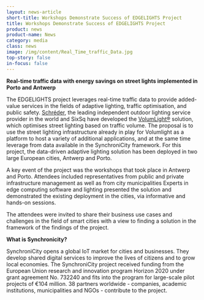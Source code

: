 ```yaml
---
layout: news-article
short-title: Workshops Demonstrate Success of EDGELIGHTS Project
title: Workshops Demonstrate Success of EDGELIGHTS Project 
product: news
product-name: News
category: media
class: news
image: /img/content/Real_Time_traffic_Data.jpg
top-story: false
in-focus: false
---
```


**Real-time traffic data with energy savings on street lights implemented in Porto and Antwerp**

The EDGELIGHTS project leverages real-time traffic data to provide added-value services in the fields of adaptive lighting, traffic optimisation, and public safety. [Schréder](https://www.schreder.com/), the leading independent outdoor lighting service provider in the world and SixSq have developed the [VolumLight®](https://media.sixsq.com/hubfs/Marketing%20Materials/Solutions%20Brief/NuvlaBox%20Smart%20Street%20Lighting%20Application%202018.pdf) solution, which optimises street lighting based on traffic volume. The proposal is to use the street lighting infrastructure already in play for Volumlight as a platform to host a variety of additional applications, and at the same time leverage from data available in the SynchroniCity framework. For this project, the data-driven adaptive lighting solution has been deployed in two large European cities, Antwerp and Porto.

A key event of the project was the workshops that took place in Antwerp and Porto. Attendees included representatives from public and private infrastructure management as well as from city municipalities Experts in edge computing software and lighting presented the solution and demonstrated the existing deployment in the cities, via informative and hands-on sessions.

The attendees were invited to share their business use cases and challenges in the field of smart cities with a view to finding a solution in the framework of the findings of the project.

**What is Synchronicity?**

SynchroniCity opens a global IoT market for cities and businesses. They develop shared digital services to improve the lives of citizens and to grow local economies. The SynchroniCity project received funding from the European Union research and innovation program Horizon 2020 under grant agreement No. 732240 and fits into the program for large-scale pilot projects of €104 million. 38 partners worldwide - companies, academic institutions, municipalities and NGOs - contribute to the project.
